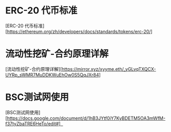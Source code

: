 # ERC-20 代币标准

[ERC-20 代币标准][https://ethereum.org/zh/developers/docs/standards/tokens/erc-20/]

# 流动性挖矿-合约原理详解

[流动性挖矿-合约原理详解][https://mirror.xyz/xyyme.eth/_yGLvqTXQCX-UYRp_sWMR7MuDDKWuEhOw0S5QqJXr84]

# BSC测试网使用

[BSC测试网使用][https://docs.google.com/document/d/1hB3JYtf0iY7KyBDETM5OA3mWfM-f37tyZbaTRE6HeTo/edit#]  
